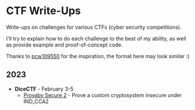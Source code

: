 # CTF Write-Ups

Write-ups on challenges for various CTFs (cyber security competitions).

I'll try to explain how to do each challenge to the best of my ability, as well as provide example and proof-of-concept code.

Thanks to [pcw109550](https://github.com/pcw109550) for the inspiration, the format here may look similar :)

## 2023
- **DiceCTF** - February 3-5
  - [Provaby Secure 2](https://github.com/Fidget-Cube/write-ups/tree/main/2023/DiceCTF/Provably-Secure-2) - Prove a custom cryptosystem insecure under IND_CCA2
